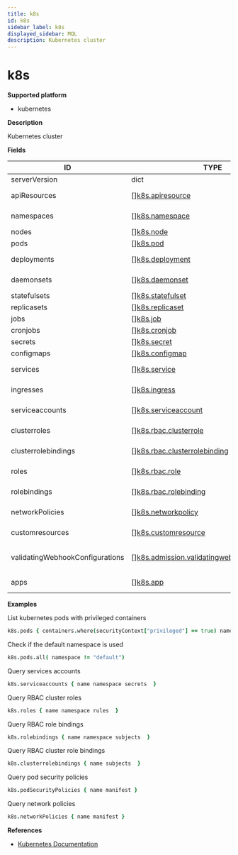 ```yaml
---
title: k8s
id: k8s
sidebar_label: k8s
displayed_sidebar: MQL
description: Kubernetes cluster
---
```


# k8s

**Supported platform**

- kubernetes

**Description**

Kubernetes cluster

**Fields**

| ID                              | TYPE                                                                                                      | DESCRIPTION                                 |
| ------------------------------- | --------------------------------------------------------------------------------------------------------- | ------------------------------------------- |
| serverVersion                   | dict                                                                                                      | Cluster version                             |
| apiResources                    | &#91;&#93;[k8s.apiresource](k8s.apiresource.md)                                                           | Available resource types                    |
| namespaces                      | &#91;&#93;[k8s.namespace](k8s.namespace.md)                                                               | Cluster namespaces                          |
| nodes                           | &#91;&#93;[k8s.node](k8s.node.md)                                                                         | Cluster nodes                               |
| pods                            | &#91;&#93;[k8s.pod](k8s.pod.md)                                                                           | Cluster Pods                                |
| deployments                     | &#91;&#93;[k8s.deployment](k8s.deployment.md)                                                             | Cluster deployments                         |
| daemonsets                      | &#91;&#93;[k8s.daemonset](k8s.daemonset.md)                                                               | Cluster DaemonSets                          |
| statefulsets                    | &#91;&#93;[k8s.statefulset](k8s.statefulset.md)                                                           | Cluster StatefulSets                        |
| replicasets                     | &#91;&#93;[k8s.replicaset](k8s.replicaset.md)                                                             | Cluster ReplicaSets                         |
| jobs                            | &#91;&#93;[k8s.job](k8s.job.md)                                                                           | Cluster Jobs                                |
| cronjobs                        | &#91;&#93;[k8s.cronjob](k8s.cronjob.md)                                                                   | Cluster CronJobs                            |
| secrets                         | &#91;&#93;[k8s.secret](k8s.secret.md)                                                                     | Cluster Secrets                             |
| configmaps                      | &#91;&#93;[k8s.configmap](k8s.configmap.md)                                                               | ConfigMaps                                  |
| services                        | &#91;&#93;[k8s.service](k8s.service.md)                                                                   | Kubernetes Services                         |
| ingresses                       | &#91;&#93;[k8s.ingress](k8s.ingress.md)                                                                   | Kubernetes Ingresses                        |
| serviceaccounts                 | &#91;&#93;[k8s.serviceaccount](k8s.serviceaccount.md)                                                     | Kubernetes service accounts                 |
| clusterroles                    | &#91;&#93;[k8s.rbac.clusterrole](k8s.rbac.clusterrole.md)                                                 | Kubernetes RBAC ClusterRoles                |
| clusterrolebindings             | &#91;&#93;[k8s.rbac.clusterrolebinding](k8s.rbac.clusterrolebinding.md)                                   | Kubernetes RBAC ClusterRoleBindings         |
| roles                           | &#91;&#93;[k8s.rbac.role](k8s.rbac.role.md)                                                               | Kubernetes RBAC roles                       |
| rolebindings                    | &#91;&#93;[k8s.rbac.rolebinding](k8s.rbac.rolebinding.md)                                                 | Kubernetes RBAC RoleBindings                |
| networkPolicies                 | &#91;&#93;[k8s.networkpolicy](k8s.networkpolicy.md)                                                       | Kubernetes network policies                 |
| customresources                 | &#91;&#93;[k8s.customresource](k8s.customresource.md)                                                     | Kubernetes custom resources                 |
| validatingWebhookConfigurations | &#91;&#93;[k8s.admission.validatingwebhookconfiguration](k8s.admission.validatingwebhookconfiguration.md) | Kubernetes admission webhook configurations |
| apps                            | &#91;&#93;[k8s.app](k8s.app.md)                                                                           | Kubernetes applications                     |

**Examples**

List kubernetes pods with privileged containers

```coffee
k8s.pods { containers.where(securityContext["privileged"] == true) name }
```

Check if the default namespace is used

```coffee
k8s.pods.all( namespace != "default")
```

Query services accounts

```coffee
k8s.serviceaccounts { name namespace secrets  }
```

Query RBAC cluster roles

```coffee
k8s.roles { name namespace rules  }
```

Query RBAC role bindings

```coffee
k8s.rolebindings { name namespace subjects  }
```

Query RBAC cluster role bindings

```coffee
k8s.clusterrolebindings { name subjects  }
```

Query pod security policies

```coffee
k8s.podSecurityPolicies { name manifest }
```

Query network policies

```coffee
k8s.networkPolicies { name manifest }
```

**References**

- [Kubernetes Documentation](https://kubernetes.io/docs/home/)
